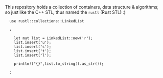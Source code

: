 

This repository holds a collection of containers, data structure & algorithms; so just like the C++ STL, thus named the `rustl` (Rust STL) :)


```
  use rustl::collections::LinkedList 

  :

    let mut list = LinkedList::new('r'); 
    list.insert('u');
    list.insert('s');
    list.insert('t');
    list.insert('l');

    println!("{}",list.to_string().as_str());

  :

```